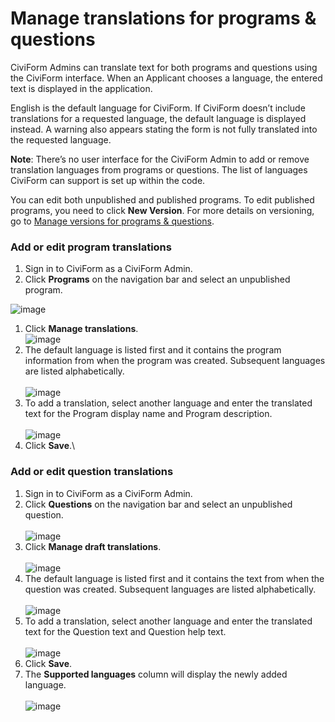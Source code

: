 # Manage translations for programs & questions

CiviForm Admins can translate text for both programs and questions using the CiviForm interface. When an Applicant chooses a language, the entered text is displayed in the application.

English is the default language for CiviForm. If CiviForm doesn’t include translations for a requested language, the default language is displayed instead. A warning also appears stating the form is not fully translated into the requested language.

**Note**: There’s no user interface for the CiviForm Admin to add or remove translation languages from programs or questions. The list of languages CiviForm can support is set up within the code.

You can edit both unpublished and published programs. To edit published programs, you need to click **New Version**. For more details on versioning, go to [Manage versions for programs & questions](https://github.com/seattle-uat/civiform/wiki/Manage-versions-for-programs-&-questions).

### Add or edit program translations

1. Sign in to CiviForm as a CiviForm Admin.
2. Click **Programs** on the navigation bar and select an unpublished program.

![image](https://user-images.githubusercontent.com/98119305/156823969-78ccb796-d08e-422c-9753-b508380e0848.png)

1. Click **Manage translations**.\
   ![image](https://user-images.githubusercontent.com/98119305/156825855-5f412056-b00d-445d-a976-ed17bc17d5d5.png)
2. The default language is listed first and it contains the program information from when the program was created. Subsequent languages are listed alphabetically.\
   \
   ![image](https://user-images.githubusercontent.com/98119305/156820867-c26331c9-cc7d-431a-803b-111904844b86.png)
3. To add a translation, select another language and enter the translated text for the Program display name and Program description.\
   \
   ![image](https://user-images.githubusercontent.com/98119305/156821120-29f5f0b4-0644-43e1-b6bc-d75a7835f37c.png)
4. Click **Save**.\


### Add or edit question translations

1. Sign in to CiviForm as a CiviForm Admin.
2. Click **Questions** on the navigation bar and select an unpublished question.\
   \
   ![image](https://user-images.githubusercontent.com/98119305/156826335-20d69960-3eb5-4de5-8f5c-f372fb1b9afd.png)
3. Click **Manage draft translations**.\
   \
   ![image](https://user-images.githubusercontent.com/98119305/156822400-08c25717-8fef-4928-b094-14dda35129e6.png)
4. The default language is listed first and it contains the text from when the question was created. Subsequent languages are listed alphabetically.\
   \
   ![image](https://user-images.githubusercontent.com/98119305/156827015-424c1637-1b01-4645-b648-ad7e8b88c66f.png)
5. To add a translation, select another language and enter the translated text for the Question text and Question help text.\
   \
   ![image](https://user-images.githubusercontent.com/98119305/156823577-fdec48ed-7ced-4ce0-9183-bb200e293ef3.png)
6. Click **Save**.
7. The **Supported languages** column will display the newly added language.\
   \
   ![image](https://user-images.githubusercontent.com/98119305/156827418-05e4fd5b-219b-4cb9-a0bc-5d438952af97.png)
